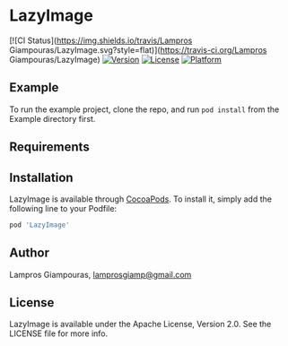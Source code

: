 # LazyImage

[![CI Status](https://img.shields.io/travis/Lampros Giampouras/LazyImage.svg?style=flat)](https://travis-ci.org/Lampros Giampouras/LazyImage)
[![Version](https://img.shields.io/cocoapods/v/LazyImage.svg?style=flat)](https://cocoapods.org/pods/LazyImage)
[![License](https://img.shields.io/cocoapods/l/LazyImage.svg?style=flat)](https://cocoapods.org/pods/LazyImage)
[![Platform](https://img.shields.io/cocoapods/p/LazyImage.svg?style=flat)](https://cocoapods.org/pods/LazyImage)

## Example

To run the example project, clone the repo, and run `pod install` from the Example directory first.

## Requirements

## Installation

LazyImage is available through [CocoaPods](https://cocoapods.org). To install
it, simply add the following line to your Podfile:

```ruby
pod 'LazyImage'
```

## Author

Lampros Giampouras, lamprosgiamp@gmail.com

## License

LazyImage is available under the Apache License, Version 2.0. See the LICENSE file for more info.
